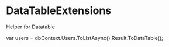 # DataTableExtensions
Helper for Datatable

var users = dbContext.Users.ToListAsync().Result.ToDataTable();
